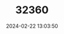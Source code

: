 ---
title: "32360"
category: "Madhuca pasquieri"
draft: false
date: 2024-02-22 13:03:50
languages:
  Vietnamese: ["Sen", "Sen Mat"]
  Chinese: ["Zijingmu"]
---